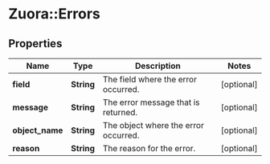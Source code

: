 # Zuora::Errors

## Properties
Name | Type | Description | Notes
------------ | ------------- | ------------- | -------------
**field** | **String** | The field where the error occurred.  | [optional] 
**message** | **String** | The error message that is returned.  | [optional] 
**object_name** | **String** | The object where the error occurred.  | [optional] 
**reason** | **String** | The reason for the error.  | [optional] 


